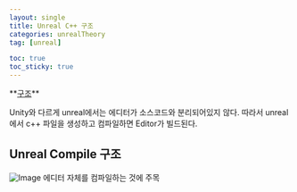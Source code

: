 ```yaml
---
layout: single
title: Unreal C++ 구조
categories: unrealTheory
tag: [unreal]

toc: true
toc_sticky: true
---
```


<div class="notice--info" markdown="1">
**<u>구조</u>** 

Unity와 다르게 unreal에서는 에디터가 소스코드와 분리되어있지 않다.
따라서 unreal에서 c++ 파일을 생성하고 컴파일하면 Editor가 빌드된다.
</div>


## Unreal Compile 구조
![Image](https://github.com/user-attachments/assets/5bb77065-f915-43e3-8145-d3c2769c67f2)
에디터 자체를 컴파일하는 것에 주목